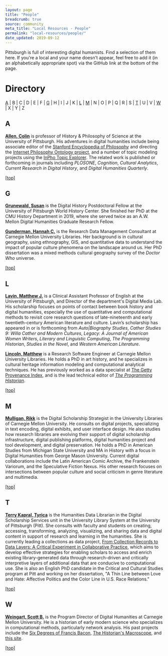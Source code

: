 ```yaml
---
layout: page
title: "People"
breadcrumb: true
source: community
meta_title: "Local Resources - People"
permalink: "local-resources/people/"
date_updated: 2019-09-12
---
```

Pittsburgh is full of interesting digital humanists. Find a selection of them here. If you're a local and your name doesn't appear, feel free to add it (in an alphabetically appropriate spot) via the GitHub link at the bottom of the page.

# Directory
[A](#a) | B | C | D | E | F | [G](#g) | H | I | J | K | [L](#l) | [M](#m) | N | O | P | Q | R | S | [T](#t) | U | V | [W](#w) | X | Y | Z

## A
[**Allen, Colin**](http://colinallen.dnsalias.org) is professor of History & Philosophy of Science at the University of Pittsburgh. His adventures in digital humanities include being associate editor of the [Stanford Encyclopedia of Philosophy](https://plato.stanford.edu) and directing the [Internet Philosophy Ontology project](https://inphoproject.org), and a number of topic modeling projects using the [InPho Topic Explorer](https://hypershelf.org). The related work is published or forthcoming in journals including  _PLOSONE_, _Cognition_, _Cultural Analytics_, _Current Research in Digital History_, and _Digital Humanities Quarterly_.

[[top]](#directory)

## G

[**Grunewald, Susan**](http://susangrunewald.com/) is the Digital History Postdoctoral Fellow at the University of Pittsburgh World History Center. She finished her PhD at the CMU History Department in 2019, where she served twice as an A.W. Mellon Digital Humanities Graduate Research Fellow.

[**Gunderman, Hannah C.**](https://hannahcgunderman.github.io/personal-site/) is the Research Data Management Consultant at Carnegie Mellon University Libraries. Her background is in cultural geography, using ethnography, GIS, and quantitative data to understand the impact of popular culture phenomena on the landscape around us. Her PhD dissertation was a mixed methods cultural geography survey of the _Doctor Who_ universe.

[[top]](#directory)

## L

[**Lavin, Matthew J.**](https://matthew-lavin.com) is a Clinical Assistant Professor of English at the University of Pittsburgh, and Director of the department's Digital Media Lab. His scholarship focuses on points of contact between book history and digital humanities, especially the use of quantitative and computational methods to revisit core research questions of late-nineteenth and early twentieth-century American literature and culture. Lavin’s scholarship has appeared in or is forthcoming from _Auto\|Biography Studies_, _Cather Studies 9: Willa Cather and Modern Cultures_, _Legacy: A Journal of American Women Writers_, _Literary and Linguistic Computing_, _The Programming Historian_, _Studies in the Novel_, and _Western American Literature_. 

[**Lincoln, Matthew**](https://matthewlincoln.net) is a Research Software Engineer at Carnegie Mellon University Libraries. He holds a PhD in art history, and he specializes in cultural heritage information modeling and computational analytical techniques. He has previously worked as a data specialist at [The Getty Provenance Index](http://www.getty.edu/research/tools/provenance/), and is the lead technical editor of [_The Programming Historian_](https://programminghistorian.org).

[[top]](#directory)

## M

[**Mulligan, Rikk**](https://rikkmulligan.com) is the Digital Scholarship Strategist in the University Libraries of Carnegie Mellon University. He consults on digital projects, specializing in text encoding, digital exhibits, and user interface design. He also studies how research libraries are evolving their support of digital scholarship infrastructure, digital publishing platforms, digital humanities project and tool development, and digital preservation. He holds a PhD in American Studies from Michigan State University and MA in History with a focus in Digital Humanities from George Mason University. Current digital collaborations include the Latin American Comic Archive, the Frankenstein Variorum, and the Speculative Fiction Nexus. His other research focuses on intersections between popular culture and social criticism in genre literature and multimedia. 

[[top]](#directory)

## T

[**Terry Kapral, Tyrica**](https://www.library.pitt.edu/tyrica-terry-kapral) is the Humanities Data Librarian in the Digital Scholarship Services unit in the University Library System at the University of Pittsburgh (Pitt). She consults with faculty and students on creating, accessing, transforming, analyzing, visualizing, and sharing data and digital content in support of research and learning in the humanities. She is currently leading a collections as data project, [From Collection Records to Data Layers: A Critical Experiment in Collaborative Practice](https://cadatpitt.github.io/), which aims to develop effective strategies for enabling scholars to access and enrich existing library-generated data through research-driven and critically interpretive layers of additional data that are conducive to computational use. She is also an English PhD candidate in the Critical and Cultural Studies program at Pitt and working on her dissertation, "A Thin Line between Love and Hate: Affective Politics and the Color Line in U.S. Race Relations."

[[top]](#directory)

## W

[**Weingart, Scott B.**](http://scottbot.net/) is the Program Director of Digital Humanities at Carnegie Mellon University. He is a historian of early modern science who specializes in computational methods, particularly network analysis. His past projects include the [Six Degrees of Francis Bacon](http://sixdegreesoffrancisbacon.com), [The Historian's Macroscope](http://www.themacroscope.org/2.0/), and [this site](https://cmu-lib.github.io/dhlg).

[[top]](#directory)
